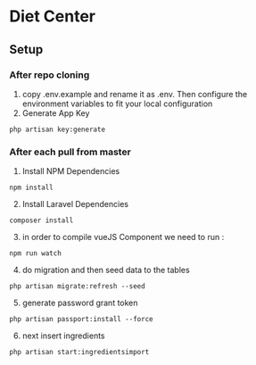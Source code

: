 # Diet Center
## Setup

### **After repo cloning**
1. copy .env.example and rename it as .env. Then configure the environment variables to fit your local configuration
2. Generate App Key
```
php artisan key:generate
```

    
### **After each pull from master**
1. Install NPM Dependencies 
```
npm install
```
2. Install Laravel Dependencies 
```
composer install
```
3. in order to compile vueJS Component we need to run  :
```
npm run watch
```

4. do migration and then seed data to the tables 
```
php artisan migrate:refresh --seed
```
5. generate password grant token 
```
php artisan passport:install --force

```
6. next insert ingredients 
```
php artisan start:ingredientsimport
```


